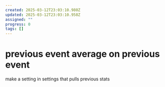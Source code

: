 ```yaml
---
created: 2025-03-12T23:03:10.980Z
updated: 2025-03-12T23:03:10.958Z
assigned: ""
progress: 0
tags: []
---
```


# previous event average on previous event

make a setting in settings that pulls previous stats
